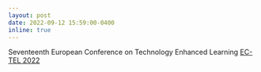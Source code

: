 ```yaml
---
layout: post
date: 2022-09-12 15:59:00-0400
inline: true
---
```


Seventeenth European Conference on Technology Enhanced Learning [EC-TEL 2022](https://ea-tel.eu/ectel2022)
